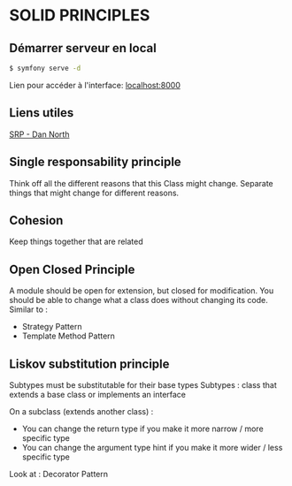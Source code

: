 # SOLID PRINCIPLES

## Démarrer serveur en local
```bash
$ symfony serve -d
```
Lien pour accéder à l'interface: [localhost:8000][1]  

## Liens utiles
[SRP - Dan North][2]

## Single responsability principle
Think off all the different reasons that this Class might change.
Separate things that might change for different reasons.

## Cohesion
Keep things together that are related

## Open Closed Principle
A module should be open for extension, but closed for modification.
You should be able to change what a class does without changing its code.  
Similar to :
 - Strategy Pattern
 - Template Method Pattern

## Liskov substitution principle
Subtypes must be substitutable for their base types
Subtypes : class that extends a base class or implements an interface

On a subclass (extends another class) :
 - You can change the return type if you make it more narrow / more specific type
 - You can change the argument type hint if you make it more wider / less specific type


Look at :
    Decorator Pattern

[1]: https://127.0.0.1:8000
[2]: https://dannorth.net/cupid-the-back-story/